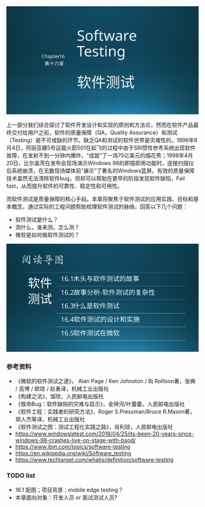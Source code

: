 
<img src="img/Slide1.SVG"/>

上一部分我们综合探讨了软件开发设计和实现的原则和方法论，然而在软件产品最终交付给用户之前，软件的质量保障（QA，Quality Assurance）和测试（Testing）是不可或缺的环节。缺乏QA和测试的软件世界是灾难性的。1996年6月4日，阿丽亚娜5号运载火箭501在起飞的过程中由于SRI惯性参考系统出现软件故障，在发射不到一分钟内爆炸，“成就”了一场75亿美元的烟花秀；1998年4月20日，比尔盖茨在发布会现场演示Windows 98的即插即用功能时，连接扫描仪后系统崩溃，在无数现场媒体前“展示”了著名的Windows蓝屏。有效的质量保障技术虽然无法清除软件bug，但却可以帮助在更早的阶段发现软件缺陷，Fail fast，从而提升软件的可靠性、稳定性和可用性。

而软件测试是质量保障的核心手段。本章将聚焦于软件测试的应用实践、目标和基本概念，通过实际的工程问题帮助梳理软件测试的脉络，回答以下几个问题：
- 软件测试是什么？
- 测什么，谁来测，怎么测？
- 微软是如何做软件测试的？

<img src="img/Slide2.SVG"/>


### 参考资料

- 《微软的软件测试之道》， Alan Page / Ken Johnston / Bj Rollison著，张奭 / 高博 / 欧琼 / 赵勇译，机械工业出版社
- 《构建之法》，邹欣，人民邮电出版社
- 《致命Bug：软件缺陷的灾难与启示》，金钟河/叶蕾蕾，人民邮电出版社
- 《软件工程：实践者的研究方法》，Roger S.Pressman/Bruce R.Maxim著，郑人杰等译，机械工业出版社
- 《软件测试之困：测试工程化实践之路》，肖利琼，人民邮电出版社
- https://www.windowslatest.com/2018/04/25/its-been-20-years-since-windows-98-crashes-live-on-stage-with-bsod/
- https://www.ibm.com/topics/software-testing
- https://en.wikipedia.org/wiki/Software_testing
- https://www.techtarget.com/whatis/definition/software-testing


### TODO list

- 16.1 配图；项目背景：mobile edge testing？
- 本章面向对象：开发人员 or 面试测试人员?

